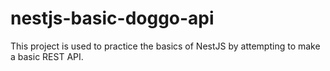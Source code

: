 # nestjs-basic-doggo-api

This project is used to practice the basics of
NestJS by attempting to make a basic REST API.
 